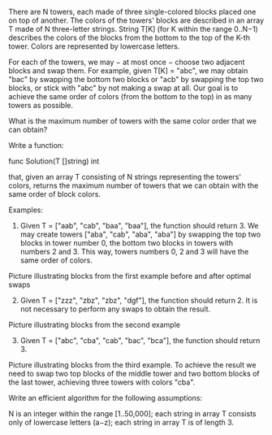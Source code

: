 There are N towers, each made of three single-colored blocks placed one on top of another. The colors of the towers' blocks are described in an array T made of N three-letter strings. String T[K] (for K within the range 0..N−1) describes the colors of the blocks from the bottom to the top of the K-th tower. Colors are represented by lowercase letters.

For each of the towers, we may − at most once − choose two adjacent blocks and swap them. For example, given T[K] = "abc", we may obtain "bac" by swapping the bottom two blocks or "acb" by swapping the top two blocks, or stick with "abc" by not making a swap at all. Our goal is to achieve the same order of colors (from the bottom to the top) in as many towers as possible.

What is the maximum number of towers with the same color order that we can obtain?

Write a function:

func Solution(T []string) int

that, given an array T consisting of N strings representing the towers' colors, returns the maximum number of towers that we can obtain with the same order of block colors.

Examples:

1. Given T = ["aab", "cab", "baa", "baa"], the function should return 3. We may create towers ["aba", "cab", "aba", "aba"] by swapping the top two blocks in tower number 0, the bottom two blocks in towers with numbers 2 and 3. This way, towers numbers 0, 2 and 3 will have the same order of colors.

Picture illustrating blocks from the first example before and after optimal swaps

2. Given T = ["zzz", "zbz", "zbz", "dgf"], the function should return 2. It is not necessary to perform any swaps to obtain the result.

Picture illustrating blocks from the second example

3. Given T = ["abc", "cba", "cab", "bac", "bca"], the function should return 3.

Picture illustrating blocks from the third example. To achieve the result we need to
swap two top blocks of the middle tower and two bottom blocks of the last tower, achieving
three towers with colors "cba".

Write an efficient algorithm for the following assumptions:

N is an integer within the range [1..50,000];
each string in array T consists only of lowercase letters (a−z);
each string in array T is of length 3.
